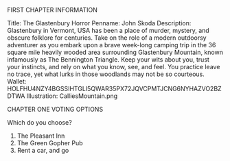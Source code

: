 FIRST CHAPTER INFORMATION

Title: The Glastenbury Horror
Penname: John Skoda
Description: Glastenbury in Vermont, USA has been a place of murder, mystery, and obscure folklore for centuries. Take on the role of a modern outdoorsy adventurer as you embark upon a brave week-long camping trip in the 36 square mile heavily wooded area surrounding Glastenbury Mountain, known infamously as The Bennington Triangle. Keep your wits about you, trust your instincts, and rely on what you know, see, and feel. You practice leave no trace, yet what lurks in those woodlands may not be so courteous.
Wallet: HOLFHU4NZY4BGSSIHTGLI5QWAR35PX72JQVCPMTJCNG6NYHAZVO2BZDTWA
Illustration: CalliesMountain.png

CHAPTER ONE VOTING OPTIONS

Which do you choose?

1. The Pleasant Inn
2. The Green Gopher Pub
3. Rent a car, and go


